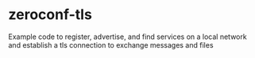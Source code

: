 # zeroconf-tls
Example code to register, advertise, and find services on a local network and establish a tls connection to exchange messages and files

